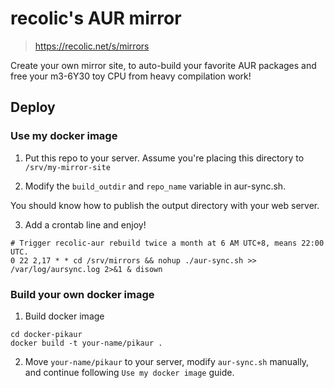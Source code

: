 # recolic's AUR mirror

> https://recolic.net/s/mirrors

Create your own mirror site, to auto-build your favorite AUR packages and free your m3-6Y30 toy CPU from heavy compilation work!

## Deploy

### Use my docker image

1. Put this repo to your server. Assume you're placing this directory to `/srv/my-mirror-site`

2. Modify the `build_outdir` and `repo_name` variable in aur-sync.sh. 

You should know how to publish the output directory with your web server. 

3. Add a crontab line and enjoy! 

```
# Trigger recolic-aur rebuild twice a month at 6 AM UTC+8, means 22:00 UTC. 
0 22 2,17 * * cd /srv/mirrors && nohup ./aur-sync.sh >> /var/log/aursync.log 2>&1 & disown
```

### Build your own docker image

1. Build docker image

```
cd docker-pikaur
docker build -t your-name/pikaur .
```

2. Move `your-name/pikaur` to your server, modify `aur-sync.sh` manually, and continue following `Use my docker image` guide.


